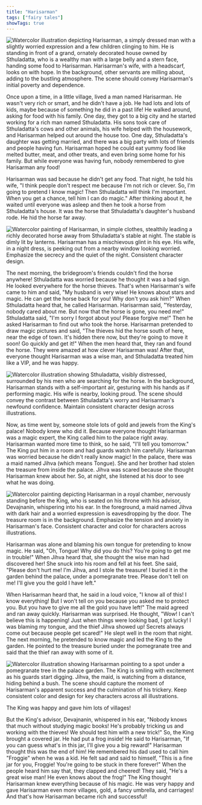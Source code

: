 ```yaml
---
title: "Harisarman"
tags: ["fairy tales"]
showTags: true
---
```


![Watercolor illustration depicting Harisarman, a simply dressed man with a slightly worried expression and a few children clinging to him. He is standing in front of a grand, ornately decorated house owned by Sthuladatta, who is a wealthy man with a large belly and a stern face, handing some food to Harisarman. Harisarman's wife, with a headscarf, looks on with hope. In the background, other servants are milling about, adding to the bustling atmosphere. The scene should convey Harisarman's initial poverty and dependence.](/images/image_fairy-tales-harisarman0.png)

Once upon a time, in a little village, lived a man named Harisarman. He wasn't very rich or smart, and he didn't have a job. He had lots and lots of kids, maybe because of something he did in a past life! He walked around, asking for food with his family. One day, they got to a big city and he started working for a rich man named Sthuladatta. His sons took care of Sthuladatta's cows and other animals, his wife helped with the housework, and Harisarman helped out around the house too. One day, Sthuladatta's daughter was getting married, and there was a big party with lots of friends and people having fun. Harisarman hoped he could eat yummy food like melted butter, meat, and other treats, and even bring some home for his family. But while everyone was having fun, nobody remembered to give Harisarman any food!


Harisarman was sad because he didn't get any food. That night, he told his wife, "I think people don't respect me because I'm not rich or clever. So, I'm going to pretend I know magic! Then Sthuladatta will think I'm important. When you get a chance, tell him I can do magic." After thinking about it, he waited until everyone was asleep and then he took a horse from Sthuladatta's house. It was the horse that Sthuladatta's daughter's husband rode. He hid the horse far away.

![Watercolor painting of Harisarman, in simple clothes, stealthily leading a richly decorated horse away from Sthuladatta's stable at night. The stable is dimly lit by lanterns. Harisarman has a mischievous glint in his eye. His wife, in a night dress, is peeking out from a nearby window looking worried. Emphasize the secrecy and the quiet of the night. Consistent character design.](/images/image_fairy-tales-harisarman1.png)

The next morning, the bridegroom's friends couldn't find the horse anywhere! Sthuladatta was worried because he thought it was a bad sign. He looked everywhere for the horse thieves. That's when Harisarman's wife came to him and said, "My husband is very wise! He knows about stars and magic. He can get the horse back for you! Why don't you ask him?" When Sthuladatta heard that, he called Harisarman. Harisarman said, "Yesterday, nobody cared about me. But now that the horse is gone, you need me!" Sthuladatta said, "I'm sorry I forgot about you! Please forgive me!" Then he asked Harisarman to find out who took the horse. Harisarman pretended to draw magic pictures and said, "The thieves hid the horse south of here, near the edge of town. It's hidden there now, but they're going to move it soon! Go quickly and get it!" When the men heard that, they ran and found the horse. They were amazed at how clever Harisarman was! After that, everyone thought Harisarman was a wise man, and Sthuladatta treated him like a VIP, and he was happy.

![Watercolor illustration showing Sthuladatta, visibly distressed, surrounded by his men who are searching for the horse. In the background, Harisarman stands with a self-important air, gesturing with his hands as if performing magic. His wife is nearby, looking proud. The scene should convey the contrast between Sthuladatta's worry and Harisarman's newfound confidence. Maintain consistent character design across illustrations.](/images/image_fairy-tales-harisarman2.png)

Now, as time went by, someone stole lots of gold and jewels from the King's palace! Nobody knew who did it. Because everyone thought Harisarman was a magic expert, the King called him to the palace right away. Harisarman wanted more time to think, so he said, "I'll tell you tomorrow." The King put him in a room and had guards watch him carefully. Harisarman was worried because he didn't really know magic! In the palace, there was a maid named Jihva (which means Tongue). She and her brother had stolen the treasure from inside the palace. Jihva was scared because she thought Harisarman knew about her. So, at night, she listened at his door to see what he was doing.

![Watercolor painting depicting Harisarman in a royal chamber, nervously standing before the King, who is seated on his throne with his advisor, Devajnanin, whispering into his ear. In the foreground, a maid named Jihva with dark hair and a worried expression is eavesdropping by the door. The treasure room is in the background. Emphasize the tension and anxiety in Harisarman's face. Consistent character and color for characters across illustrations.](/images/image_fairy-tales-harisarman3.png)

Harisarman was alone and blaming his own tongue for pretending to know magic. He said, "Oh, Tongue! Why did you do this? You're going to get me in trouble!" When Jihva heard that, she thought the wise man had discovered her! She snuck into his room and fell at his feet. She said, "Please don't hurt me! I'm Jihva, and I stole the treasure! I buried it in the garden behind the palace, under a pomegranate tree. Please don't tell on me! I'll give you the gold I have left."

When Harisarman heard that, he said in a loud voice, "I know all of this! I know everything! But I won't tell on you because you asked me to protect you. But you have to give me all the gold you have left!" The maid agreed and ran away quickly. Harisarman was surprised. He thought, "Wow! I can't believe this is happening! Just when things were looking bad, I got lucky! I was blaming my tongue, and the thief Jihva showed up! Secrets always come out because people get scared!" He slept well in the room that night. The next morning, he pretended to know magic and led the King to the garden. He pointed to the treasure buried under the pomegranate tree and said that the thief ran away with some of it.

![Watercolor illustration showing Harisarman pointing to a spot under a pomegranate tree in the palace garden. The King is smiling with excitement as his guards start digging. Jihva, the maid, is watching from a distance, hiding behind a bush. The scene should capture the moment of Harisarman's apparent success and the culmination of his trickery. Keep consistent color and design for key characters across all illustrations.](/images/image_fairy-tales-harisarman4.png)

The King was happy and gave him lots of villages!

But the King's advisor, Devajnanin, whispered in his ear, "Nobody knows that much without studying magic books! He's probably tricking us and working with the thieves! We should test him with a new trick!" So, the King brought a covered jar. He had put a frog inside! He said to Harisarman, "If you can guess what's in this jar, I'll give you a big reward!" Harisarman thought this was the end of him! He remembered his dad used to call him "Froggie" when he was a kid. He felt sad and said to himself, "This is a fine jar for you, Froggie! You're going to be stuck in there forever!" When the people heard him say that, they clapped and cheered! They said, "He's a great wise man! He even knows about the frog!" The King thought Harisarman knew everything because of his magic. He was very happy and gave Harisarman even more villages, gold, a fancy umbrella, and carriages! And that's how Harisarman became rich and successful!